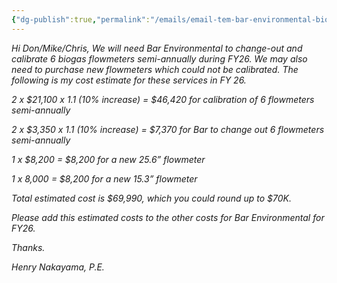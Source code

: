 ```yaml
---
{"dg-publish":true,"permalink":"/emails/email-tem-bar-environmental-biogas-change-out-and-calibration-fy-26-24-january-2025/","noteIcon":"","created":"2025-05-20T10:31:33.019-05:00"}
---
```


*Hi Don/Mike/Chris, We will need Bar Environmental to change-out and calibrate 6 biogas flowmeters semi-annually during FY26. We may also need to purchase new flowmeters which could not be calibrated. The following is my cost estimate for these services in FY 26.*

*2 x $21,100 x 1.1 (10% increase) = $46,420 for calibration of 6 flowmeters semi-annually*

*2 x $3,350 x 1.1 (10% increase) = $7,370 for Bar to change out 6 flowmeters semi-annually*

*1 x $8,200 = $8,200 for a new 25.6” flowmeter*

*1 x 8,000 = $8,200 for a new 15.3” flowmeter*

*Total estimated cost is $69,990, which you could round up to $70K.*

*Please add this estimated costs to the other costs for Bar Environmental for FY26.*

*Thanks.*

*Henry Nakayama, P.E.*